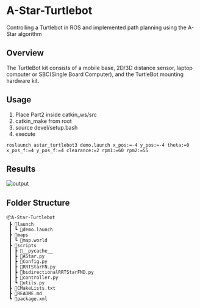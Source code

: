 # A-Star-Turtlebot
Controlling a Turtlebot in ROS and implemented path planning using the A-Star algorithm

## Overview

The TurtleBot kit consists of a mobile base, 2D/3D distance sensor, laptop computer or SBC(Single Board Computer), and the TurtleBot mounting hardware kit. 
## Usage

1. Place Part2 inside catkin_ws/src
2. catkin_make from root
3. source devel/setup.bash
4. execute 
```
roslaunch astar_turtlebot3 demo.launch x_pos:=-4 y_pos:=-4 theta:=0 x_pos_f:=4 y_pos_f:=4 clearance:=2 rpm1:=60 rpm2:=55
```
## Results

![output](https://github.com/niteshjha08/AStar-Turtlebot/blob/master/output/output2D.gif)

## Folder Structure 
```
📦A-Star-Turtlebot
 ┣ 📂launch
 ┃ ┗ 📜demo.launch
 ┣ 📂maps
 ┃ ┗ 📜map.world
 ┣ 📂scripts
 ┃ ┣ 📂__pycache__
 ┃ ┣ 📜AStar.py
 ┃ ┣ 📜Config.py
 ┃ ┣ 📜RRTStarFN.py
 ┃ ┣ 📜bidirectionalRRTStarFND.py
 ┃ ┣ 📜controller.py
 ┃ ┗ 📜utils.py
 ┣ 📜CMakeLists.txt
 ┣ 📜README.md
 ┗ 📜package.xml
 ```
